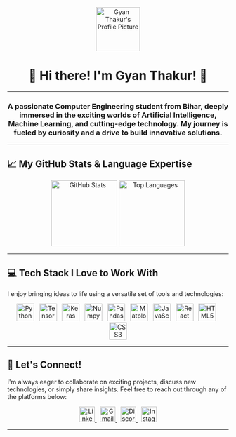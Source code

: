 <div align="center">
  <a href="https://github.com/gyan007">
    <img src="https://avatars.githubusercontent.com/u/YOUR_GITHUB_ID?v=4" width="100px" alt="Gyan Thakur's Profile Picture"/>
  </a>
  <h1>👋 Hi there! I'm Gyan Thakur! 🚀</h1>
</div>

---

<h3 align="center">A passionate Computer Engineering student from Bihar, deeply immersed in the exciting worlds of Artificial Intelligence, Machine Learning, and cutting-edge technology. My journey is fueled by curiosity and a drive to build innovative solutions.</h3>

---

## 📈 My GitHub Stats & Language Expertise

<div align="center">
  <img src="https://github-readme-stats.vercel.app/api?username=gyan007&hide_title=false&hide_rank=false&show_icons=true&include_all_commits=true&count_private=true&disable_animations=false&theme=dracula&locale=en&hide_border=false" height="150" alt="GitHub Stats" />
  <img src="https://github-readme-stats.vercel.app/api/top-langs?username=gyan007&locale=en&hide_title=false&layout=compact&card_width=320&langs_count=5&theme=dracula&hide_border=false" height="150" alt="Top Languages" />
</div>

---

## 💻 Tech Stack I Love to Work With

I enjoy bringing ideas to life using a versatile set of tools and technologies:

<p align="center">
  <img src="https://cdn.jsdelivr.net/gh/devicons/devicon/icons/python/python-original.svg" height="40" alt="Python logo" /> &nbsp;
  <img src="https://cdn.jsdelivr.net/gh/devicons/devicon/icons/tensorflow/tensorflow-original.svg" height="40" alt="TensorFlow logo" /> &nbsp;
  <img src="https://cdn.jsdelivr.net/gh/devicons/devicon/icons/keras/keras-original.svg" height="40" alt="Keras logo" /> &nbsp;
  <img src="https://cdn.jsdelivr.net/gh/devicons/devicon/icons/numpy/numpy-original.svg" height="40" alt="Numpy logo" /> &nbsp;
  <img src="https://cdn.jsdelivr.net/gh/devicons/devicon/icons/pandas/pandas-original.svg" height="40" alt="Pandas logo" /> &nbsp;
  <img src="https://cdn.jsdelivr.net/gh/devicons/devicon/icons/matplotlib/matplotlib-original.svg" height="40" alt="Matplotlib logo" /> &nbsp;
  <img src="https://cdn.jsdelivr.net/gh/devicons/devicon/icons/javascript/javascript-original.svg" height="40" alt="JavaScript logo" /> &nbsp;
  <img src="https://cdn.jsdelivr.net/gh/devicons/devicon/icons/react/react-original.svg" height="40" alt="React logo" /> &nbsp;
  <img src="https://cdn.jsdelivr.net/gh/devicons/devicon/icons/html5/html5-original.svg" height="40" alt="HTML5 logo" /> &nbsp;
  <img src="https://cdn.jsdelivr.net/gh/devicons/devicon/icons/css3/css3-original.svg" height="40" alt="CSS3 logo" />
</p>

---

## 📱 Let's Connect!

I'm always eager to collaborate on exciting projects, discuss new technologies, or simply share insights. Feel free to reach out through any of the platforms below:

<p align="center">
  <a href="https://www.linkedin.com/in/gyan-thakur-b90859203/">
    <img src="https://img.shields.io/static/v1?message=LinkedIn&logo=linkedin&label=&color=0077B5&logoColor=white&labelColor=&style=for-the-badge" height="35" alt="LinkedIn logo" />
  </a> &nbsp;
  <a href="mailto:gyanthakurthakur@gmail.com">
    <img src="https://img.shields.io/static/v1?message=Gmail&logo=gmail&label=&color=D14836&logoColor=white&labelColor=&style=for-the-badge" height="35" alt="Gmail logo" />
  </a> &nbsp;
  <a href="https://discord.com/users/gyan007">
    <img src="https://img.shields.io/static/v1?message=Discord&logo=discord&label=&color=7289DA&logoColor=white&labelColor=&style=for-the-badge" height="35" alt="Discord logo" />
  </a> &nbsp;
  <a href="https://www.instagram.com/sarcastic_introvert_007">
    <img src="https://img.shields.io/static/v1?message=Instagram&logo=instagram&label=&color=E4405F&logoColor=white&labelColor=&style=for-the-badge" height="35" alt="Instagram logo" />
  </a>
</p>

---
